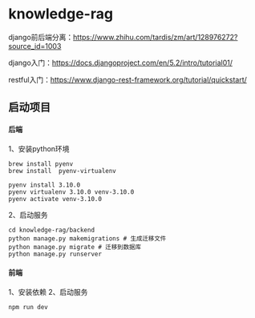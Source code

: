 # knowledge-rag

django前后端分离：https://www.zhihu.com/tardis/zm/art/128976272?source_id=1003

django入门：https://docs.djangoproject.com/en/5.2/intro/tutorial01/

restful入门：https://www.django-rest-framework.org/tutorial/quickstart/

## 启动项目
#### 后端
1、安装python环境
```
brew install pyenv
brew install  pyenv-virtualenv

pyenv install 3.10.0
pyenv virtualenv 3.10.0 venv-3.10.0
pyenv activate venv-3.10.0
```

2、启动服务
```
cd knowledge-rag/backend
python manage.py makemigrations # 生成迁移文件
python manage.py migrate # 迁移到数据库
python manage.py runserver
```

#### 前端
1、安装依赖
2、启动服务
```
npm run dev
```